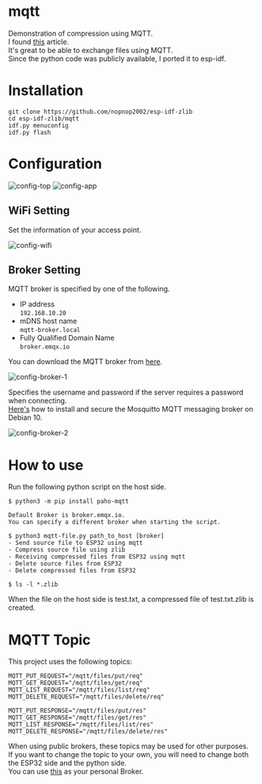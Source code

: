 # mqtt
Demonstration of compression using MQTT.   
I found [this](http://www.steves-internet-guide.com/send-file-mqtt/) article.   
It's great to be able to exchange files using MQTT.   
Since the python code was publicly available, I ported it to esp-idf.   

# Installation

```
git clone https://github.com/nopnop2002/esp-idf-zlib
cd esp-idf-zlib/mqtt
idf.py menuconfig
idf.py flash
```

# Configuration   

![config-top](https://github.com/nopnop2002/esp-idf-zlib/assets/6020549/571c3698-9ce6-48ad-a009-6b01b836d608)
![config-app](https://github.com/nopnop2002/esp-idf-zlib/assets/6020549/8c10e256-22f2-4fea-9855-be162822097e)

## WiFi Setting
Set the information of your access point.   

![config-wifi](https://github.com/nopnop2002/esp-idf-zlib/assets/6020549/d5ed8120-7fec-4b9c-b46e-eab16261c8f8)

## Broker Setting

MQTT broker is specified by one of the following.
- IP address   
 ```192.168.10.20```   
- mDNS host name   
 ```mqtt-broker.local```   
- Fully Qualified Domain Name   
 ```broker.emqx.io```

You can download the MQTT broker from [here](https://github.com/nopnop2002/esp-idf-mqtt-broker).   

![config-broker-1](https://github.com/nopnop2002/esp-idf-zlib/assets/6020549/29c1f5a1-3b39-4db5-965f-5a35f171da2b)

Specifies the username and password if the server requires a password when connecting.   
[Here's](https://www.digitalocean.com/community/tutorials/how-to-install-and-secure-the-mosquitto-mqtt-messaging-broker-on-debian-10) how to install and secure the Mosquitto MQTT messaging broker on Debian 10.   

![config-broker-2](https://github.com/nopnop2002/esp-idf-zlib/assets/6020549/a47119d4-d591-40ae-9f73-cfea7c71d333)


# How to use

Run the following python script on the host side.   
```
$ python3 -m pip install paho-mqtt

Default Broker is broker.emqx.io.   
You can specify a different broker when starting the script.

$ python3 mqtt-file.py path_to_host [broker]
- Send source file to ESP32 using mqtt
- Compress source file using zlib
- Receiving compressed files from ESP32 using mqtt
- Delete source files from ESP32
- Delete compressed files from ESP32

$ ls -l *.zlib
```

When the file on the host side is test.txt, a compressed file of test.txt.zlib is created.   


# MQTT Topic
This project uses the following topics:
```
MQTT_PUT_REQUEST="/mqtt/files/put/req"
MQTT_GET_REQUEST="/mqtt/files/get/req"
MQTT_LIST_REQUEST="/mqtt/files/list/req"
MQTT_DELETE_REQUEST="/mqtt/files/delete/req"

MQTT_PUT_RESPONSE="/mqtt/files/put/res"
MQTT_GET_RESPONSE="/mqtt/files/get/res"
MQTT_LIST_RESPONSE="/mqtt/files/list/res"
MQTT_DELETE_RESPONSE="/mqtt/files/delete/res"
```

When using public brokers, these topics may be used for other purposes.   
If you want to change the topic to your own, you will need to change both the ESP32 side and the python side.   
You can use [this](https://github.com/nopnop2002/esp-idf-mqtt-broker) as your personal Broker.   
